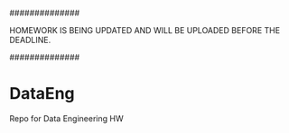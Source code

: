 ##############

HOMEWORK IS BEING UPDATED AND WILL BE UPLOADED BEFORE THE DEADLINE.

##############

# DataEng
Repo for Data Engineering HW
